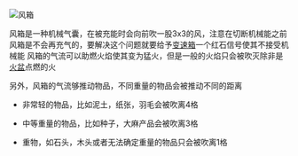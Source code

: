 ![风箱](block:betterwithmods:bellows)

风箱是一种机械气囊，在被充能时会向前吹一股3x3的风，注意在切断机械能之前风箱是不会再充气的，要解决这个问题就要给予[变速箱](wooden_gearbox.md)一个红石信号使其不接受机械能
风箱的气流可以助燃火焰使其变为猛火，但是一般的火焰只会被吹灭除非是[火盆](hibachi.md)点燃的火

另外，风箱的气流够推动物品，不同重量的物品会被推动不同的距离

* 非常轻的物品，比如泥土，纸张，羽毛会被吹离4格

* 中等重量的物品，比如种子，大麻产品会被吹离3格

* 重物，如石头，木头或者无法确定重量的物品只会被吹离1格
